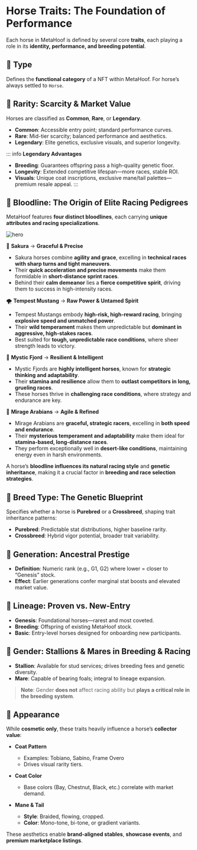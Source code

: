 # Horse Traits: The Foundation of Performance

Each horse in MetaHoof is defined by several core **traits**, each playing a role in its **identity, performance, and
breeding potential**.

## 🔹 Type  

Defines the **functional category** of a NFT within MetaHoof.  For horse’s always settled to `Horse`.

## 🔹 Rarity: Scarcity & Market Value

Horses are classified as **Common**, **Rare**, or **Legendary**.  

- **Common**: Accessible entry point; standard performance curves.  
- **Rare**: Mid-tier scarcity; balanced performance and aesthetics.  
- **Legendary**: Elite genetics, exclusive visuals, and superior longevity.  

::: info **Legendary Advantages**
- **Breeding**: Guarantees offspring pass a high-quality genetic floor.  
- **Longevity**: Extended competitive lifespan—more races, stable ROI.  
- **Visuals**: Unique coat inscriptions, exclusive mane/tail palettes—premium resale appeal.
:::

## 🔹 Bloodline: The Origin of Elite Racing Pedigrees

MetaHoof features **four distinct bloodlines**, each carrying **unique attributes and racing specializations**.

![hero](/img/cover_genesis.jpeg)

🌸 **Sakura** → **Graceful & Precise**

- Sakura horses combine **agility and grace**, excelling in **technical races with sharp turns and tight maneuvers**.
- Their **quick acceleration and precise movements** make them formidable in **short-distance sprint races**.
- Behind their **calm demeanor** lies a **fierce competitive spirit**, driving them to success in high-intensity races.

🌪 **Tempest Mustang** → **Raw Power & Untamed Spirit**

- Tempest Mustangs embody **high-risk, high-reward racing**, bringing **explosive speed and unmatched power**.
- Their **wild temperament** makes them unpredictable but **dominant in aggressive, high-stakes races**.
- Best suited for **tough, unpredictable race conditions**, where sheer strength leads to victory.


🌊 **Mystic Fjord** → **Resilient & Intelligent**

- Mystic Fjords are **highly intelligent horses**, known for **strategic thinking and adaptability**.
- Their **stamina and resilience** allow them to **outlast competitors in long, grueling races**.
- These horses thrive in **challenging race conditions**, where strategy and endurance are key.

🏇 **Mirage Arabians** → **Agile & Refined**

- Mirage Arabians are **graceful, strategic racers**, excelling in **both speed and endurance**.
- Their **mysterious temperament and adaptability** make them ideal for **stamina-based, long-distance races**.
- They perform exceptionally well in **desert-like conditions**, maintaining energy even in harsh environments.


A horse’s **bloodline influences its natural racing style** and **genetic inheritance**, making it a crucial factor in **breeding and race selection strategies**.


## 🔹 Breed Type: The Genetic Blueprint

Specifies whether a horse is **Purebred** or a **Crossbreed**, shaping trait inheritance patterns:  

- **Purebred**: Predictable stat distributions, higher baseline rarity.  
- **Crossbreed**: Hybrid vigor potential, broader trait variability.  

## 🔹 Generation: Ancestral Prestige  

- **Definition**: Numeric rank (e.g., G1, G2) where lower = closer to “Genesis” stock.  
- **Effect**: Earlier generations confer marginal stat boosts and elevated market value.

## 🔹 Lineage: Proven vs. New-Entry  

- **Genesis**: Foundational horses—rarest and most coveted.  
- **Breeding**: Offspring of existing MetaHoof stock.  
- **Basic**: Entry-level horses designed for onboarding new participants.

## 🔹 Gender: Stallions & Mares in Breeding & Racing

- **Stallion**: Available for stud services; drives breeding fees and genetic diversity.  
- **Mare**: Capable of bearing foals; integral to lineage expansion.  

> **Note**: Gender **does not** affect racing ability but **plays a critical role in the breeding system**.

## 🔹 Appearance

While **cosmetic only**, these traits heavily influence a horse’s **collector value**:

- **Coat Pattern**  
  - Examples: Tobiano, Sabino, Frame Overo  
  - Drives visual rarity tiers.

- **Coat Color**  
  - Base colors (Bay, Chestnut, Black, etc.) correlate with market demand.

- **Mane & Tail**  
  - **Style**: Braided, flowing, cropped.  
  - **Color**: Mono-tone, bi-tone, or gradient variants.  

These aesthetics enable **brand-aligned stables**, **showcase events**, and **premium marketplace listings**.

